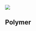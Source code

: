 ![](https://cloud.githubusercontent.com/assets/110953/7877439/6a69d03e-0590-11e5-9fac-c614246606de.png)
## Polymer 
